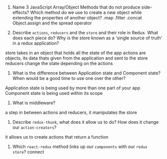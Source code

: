 1.  Name 3 JavaScript Array/Object Methods that do not produce side-effects? Which method do we use to create a new object while extending the properties of another object?
.map .filter .concat
Object.assign and the spread operator


1.  Describe `actions`, `reducers` and the `store` and their role in Redux. What does each piece do? Why is the store known as a 'single source of truth' in a redux application?

store takes in an object that holds all the state of the app
actions are objects, its data thats given from the application and sent to the store
reducers change the state depending on the actions

1.  What is the difference between Application state and Component state? When would be a good time to use one over the other?

Application state is being used by more than one part of your app
Component state is being used within its scope

1.  What is middleware?

a step in between actions and reducers, it manipulates the store

1.  Describe `redux-thunk`, what does it allow us to do? How does it change our `action-creators`?

it allows us to create actions that return a function

1.  Which `react-redux` method links up our `components` with our `redux store`?
connect